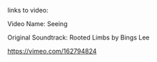 links to video:

Video Name: Seeing

Original Soundtrack: Rooted Limbs by Bings Lee

https://vimeo.com/162794824